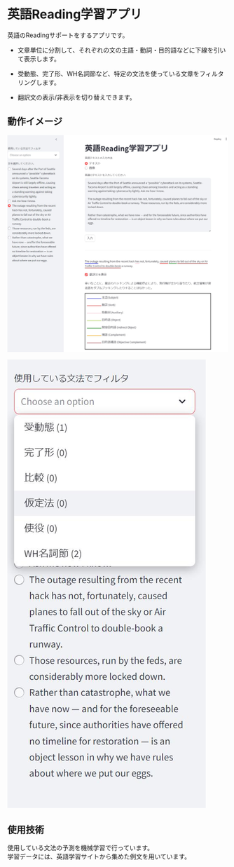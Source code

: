 # 英語Reading学習アプリ


英語のReadingサポートをするアプリです。

- 文章単位に分割して、それぞれの文の主語・動詞・目的語などに下線を引いて表示します。


- 受動態、完了形、WH名詞節など、特定の文法を使っている文章をフィルタリングします。

- 翻訳文の表示/非表示を切り替えできます。
  


## 動作イメージ

   ![全体画面](./img/0_full_screen.jpg)

   
   ![入力](./img/2_select_sentence.jpg)



## 使用技術

使用している文法の予測を機械学習で行っています。  
学習データには、英語学習サイトから集めた例文を用いています。